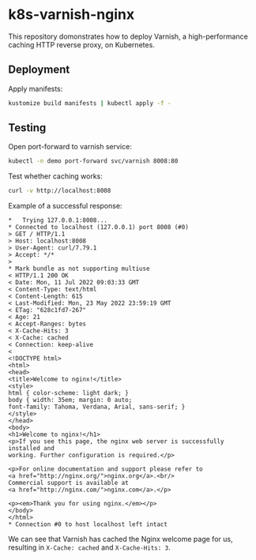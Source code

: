 # k8s-varnish-nginx
This repository domonstrates how to deploy Varnish, a high-performance caching HTTP reverse proxy, on Kubernetes.
## Deployment
Apply manifests:
```bash
kustomize build manifests | kubectl apply -f -
```
## Testing
Open port-forward to varnish service:
```bash
kubectl -n demo port-forward svc/varnish 8008:80
```
Test whether caching works:
```bash
curl -v http://localhost:8008
```
Example of a successful response:
```
*   Trying 127.0.0.1:8008...
* Connected to localhost (127.0.0.1) port 8008 (#0)
> GET / HTTP/1.1
> Host: localhost:8008
> User-Agent: curl/7.79.1
> Accept: */*
> 
* Mark bundle as not supporting multiuse
< HTTP/1.1 200 OK
< Date: Mon, 11 Jul 2022 09:03:33 GMT
< Content-Type: text/html
< Content-Length: 615
< Last-Modified: Mon, 23 May 2022 23:59:19 GMT
< ETag: "628c1fd7-267"
< Age: 21
< Accept-Ranges: bytes
< X-Cache-Hits: 3
< X-Cache: cached
< Connection: keep-alive
< 
<!DOCTYPE html>
<html>
<head>
<title>Welcome to nginx!</title>
<style>
html { color-scheme: light dark; }
body { width: 35em; margin: 0 auto;
font-family: Tahoma, Verdana, Arial, sans-serif; }
</style>
</head>
<body>
<h1>Welcome to nginx!</h1>
<p>If you see this page, the nginx web server is successfully installed and
working. Further configuration is required.</p>

<p>For online documentation and support please refer to
<a href="http://nginx.org/">nginx.org</a>.<br/>
Commercial support is available at
<a href="http://nginx.com/">nginx.com</a>.</p>

<p><em>Thank you for using nginx.</em></p>
</body>
</html>
* Connection #0 to host localhost left intact
```
We can see that Varnish has cached the Nginx welcome page for us, resulting in `X-Cache: cached` and `X-Cache-Hits: 3`.
